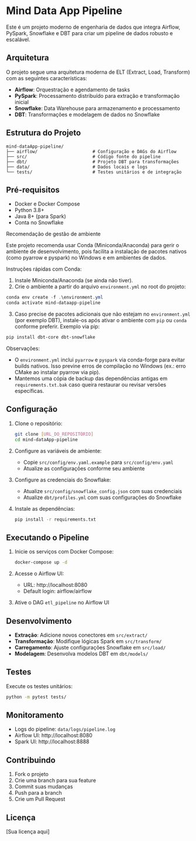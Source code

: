 # Mind Data App Pipeline

Este é um projeto moderno de engenharia de dados que integra Airflow, PySpark, Snowflake e DBT para criar um pipeline de dados robusto e escalável.

## Arquitetura

O projeto segue uma arquitetura moderna de ELT (Extract, Load, Transform) com as seguintes características:

- **Airflow**: Orquestração e agendamento de tasks
- **PySpark**: Processamento distribuído para extração e transformação inicial
- **Snowflake**: Data Warehouse para armazenamento e processamento
- **DBT**: Transformações e modelagem de dados no Snowflake

## Estrutura do Projeto

```
mind-dataApp-pipeline/
├── airflow/                     # Configuração e DAGs do Airflow
├── src/                         # Código fonte do pipeline
├── dbt/                         # Projeto DBT para transformações
├── data/                        # Dados locais e logs
└── tests/                       # Testes unitários e de integração
```

## Pré-requisitos

- Docker e Docker Compose
- Python 3.8+
- Java 8+ (para Spark)
- Conta no Snowflake

Recomendação de gestão de ambiente

Este projeto recomenda usar Conda (Miniconda/Anaconda) para gerir o ambiente de desenvolvimento, pois facilita a instalação de pacotes nativos (como pyarrow e pyspark) no Windows e em ambientes de dados.

Instruções rápidas com Conda:

1. Instale Miniconda/Anaconda (se ainda não tiver).
2. Crie o ambiente a partir do arquivo `environment.yml` no root do projeto:

```powershell
conda env create -f .\environment.yml
conda activate mind-dataapp-pipeline
```

3. Caso precise de pacotes adicionais que não estejam no `environment.yml` (por exemplo DBT), instale-os após ativar o ambiente com `pip` ou `conda` conforme preferir. Exemplo via pip:

```powershell
pip install dbt-core dbt-snowflake
```

Observações:
- O `environment.yml` inclui `pyarrow` e `pyspark` via conda-forge para evitar builds nativos. Isso previne erros de compilação no Windows (ex.: erro CMake ao instalar pyarrow via pip).
- Mantemos uma cópia de backup das dependências antigas em `requirements.txt.bak` caso queira restaurar ou revisar versões específicas.

## Configuração

1. Clone o repositório:
   ```bash
   git clone [URL_DO_REPOSITÓRIO]
   cd mind-dataApp-pipeline
   ```

2. Configure as variáveis de ambiente:
   - Copie `src/config/env.yaml.example` para `src/config/env.yaml`
   - Atualize as configurações conforme seu ambiente

3. Configure as credenciais do Snowflake:
   - Atualize `src/config/snowflake_config.json` com suas credenciais
   - Atualize `dbt/profiles.yml` com suas configurações do Snowflake

4. Instale as dependências:
   ```bash
   pip install -r requirements.txt
   ```

## Executando o Pipeline

1. Inicie os serviços com Docker Compose:
   ```bash
   docker-compose up -d
   ```

2. Acesse o Airflow UI:
   - URL: http://localhost:8080
   - Default login: airflow/airflow

3. Ative o DAG `etl_pipeline` no Airflow UI

## Desenvolvimento

- **Extração**: Adicione novos conectores em `src/extract/`
- **Transformação**: Modifique lógicas Spark em `src/transform/`
- **Carregamento**: Ajuste configurações Snowflake em `src/load/`
- **Modelagem**: Desenvolva modelos DBT em `dbt/models/`

## Testes

Execute os testes unitários:
```bash
python -m pytest tests/
```

## Monitoramento

- Logs do pipeline: `data/logs/pipeline.log`
- Airflow UI: http://localhost:8080
- Spark UI: http://localhost:8888

## Contribuindo

1. Fork o projeto
2. Crie uma branch para sua feature
3. Commit suas mudanças
4. Push para a branch
5. Crie um Pull Request

## Licença

[Sua licença aqui]